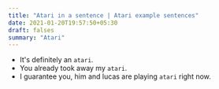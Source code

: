```yaml
---
title: "Atari in a sentence | Atari example sentences"
date: 2021-01-20T19:57:50+05:30
draft: falses
summary: "Atari"
---
```

- It's definitely an `atari`.
- You already took away my `atari`.
- I guarantee you, him and lucas are playing `atari` right now.
                 
